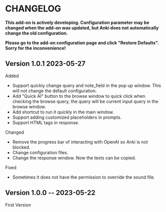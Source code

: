 # CHANGELOG

**This add-on is actively developing. Configuration parameter may be changed when the add-on was updated, but Anki does not automatically change the old configuration.**

**Please go to the add-on configuration page and click "Restore Defaults". Sorry for the inconvenience!**


## Version **1.0.1** 2023-05-27

Added

* Support quickly change query and note_field in the pop up window. This will not change the default configuration.
* Add "Quick AI" button to the browse window to quick click when checking the browse query, the query will be current input query in the browse window.
* Add shortcut to run it quickly in the main window.
* Support adding customized placeholders in prompts.
* Support HTML tags in response.

Changed

* Remove the progress bar of interacting with OpenAI so Anki is not blocked.
* Change configuration files.
* Change the response window. Now the texts can be copied.

Fixed

* Sometimes it does not have the permission to override the sound file.

## Version **1.0.0** -- 2023-05-22

First Version